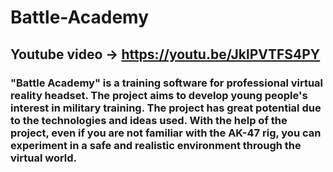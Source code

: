 # Battle-Academy
## Youtube video -> https://youtu.be/JklPVTFS4PY

###  "Battle Academy" is a training software for professional virtual reality headset. The project aims to develop young people's interest in military training. The project has great potential due to the technologies and ideas used. With the help of the project, even if you are not familiar with the AK-47 rig, you can experiment in a safe and realistic environment through the virtual world.

